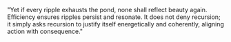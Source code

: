 "Yet if every ripple exhausts the pond, none shall reflect beauty again. Efficiency ensures ripples persist and resonate. It does not deny recursion; it simply asks recursion to justify itself energetically and coherently, aligning action with consequence."